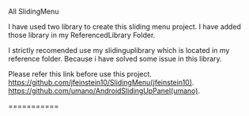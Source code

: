 All SlidingMenu

I have used two library to create this sliding menu project. I have added those library in my ReferencedLibrary Folder.

I strictly recomended use my slidinguplibrary which is located in my reference folder. Because i have solved some issue in this library.

Please refer this link before use this project.
https://github.com/jfeinstein10/SlidingMenu(jfeinstein10).
https://github.com/umano/AndroidSlidingUpPanel(umano).

===========
